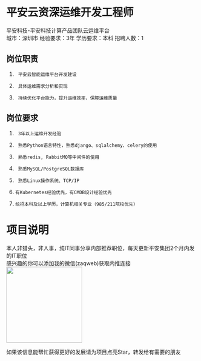 # 平安云资深运维开发工程师
平安科技-平安科技计算产品团队云运维平台  
城市：深圳市 经验要求：3年 学历要求：本科  招聘人数：1

## 岗位职责
1.      平安云智能运维平台开发建设   
2.      具体运维需求分析和实现   
3.      持续优化平台能力，提升运维效率，保障运维质量

## 岗位要求
1.      3年以上运维开发经验   
2.      熟悉Python语言特性，熟悉django、sqlalchemy、celery的使用   
3.      熟悉redis, RabbitMQ等中间件的使用   
4.      熟悉MySQL/PostgreSQL数据库   
5.      熟悉Linux操作系统、TCP/IP   
6.     有Kubernetes经验优先，有CMDB设计经验优先   
7.     统招本科及以上学历，计算机相关专业（985/211院校优先）

# 项目说明

本人非猎头，非人事，纯IT同事分享内部推荐职位，每天更新平安集团2个月内发的IT职位  
感兴趣的你可以添加我的微信(zaqweb)获取内推连接  
<img src="https://github.com/zaqweb/PA-IT-JOBS/blob/master/WechatICode.jpeg"  height="200" width="200">

如果该信息能帮忙获得更好的发展请为项目点亮Star，转发给有需要的朋友




